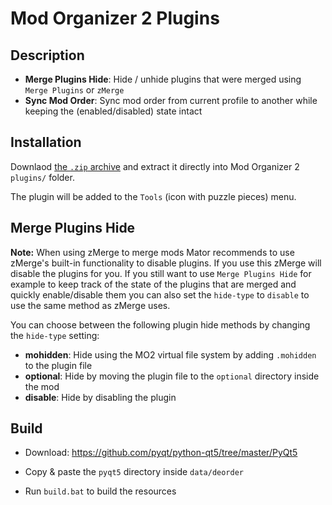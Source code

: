# Mod Organizer 2 Plugins

## Description

- **Merge Plugins Hide**: Hide / unhide plugins that were merged using `Merge Plugins` or `zMerge`
- **Sync Mod Order**: Sync mod order from current profile to another while keeping the (enabled/disabled) state intact

## Installation

Downlaod [the `.zip` archive](https://github.com/deorder/mo2-plugins/archive/master.zip) and extract it directly into Mod Organizer 2
`plugins/` folder.

The plugin will be added to the `Tools` (icon with puzzle pieces) menu.

## Merge Plugins Hide

**Note:** When using zMerge to merge mods Mator recommends to use zMerge's built-in functionality to disable plugins. If you use this zMerge will disable the plugins for you. If you still want to use `Merge Plugins Hide` for example to keep track of the state of the plugins that are merged and quickly enable/disable them you can also set the `hide-type` to `disable` to use the same method as zMerge uses.

You can choose between the following plugin hide methods by changing the `hide-type` setting:

- **mohidden**: Hide using the MO2 virtual file system by adding `.mohidden` to the plugin file
- **optional**: Hide by moving the plugin file to the `optional` directory inside the mod
- **disable**: Hide by disabling the plugin

## Build

- Download: https://github.com/pyqt/python-qt5/tree/master/PyQt5

- Copy & paste the `pyqt5` directory inside `data/deorder`

- Run `build.bat` to build the resources

